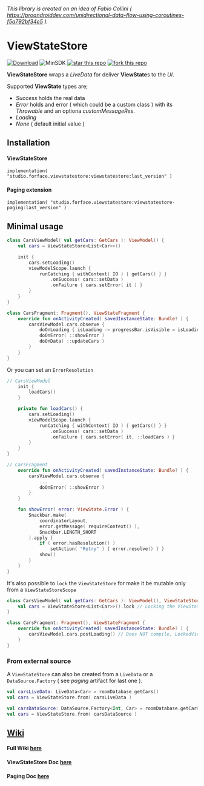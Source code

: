 ###### This library is created on an idea of *Fabio Collini* ( https://proandroiddev.com/unidirectional-data-flow-using-coroutines-f5a792bf34e5 ).

# ViewStateStore

[![Download](https://api.bintray.com/packages/4face/ViewStateStore/studio.forface.viewstatestore/images/download.svg)](https://bintray.com/4face/ViewStateStore/studio.forface.viewstatestore/_latestVersion)  ![MinSDK](https://img.shields.io/badge/MinSDK-14-f44336.svg)  [![star this repo](http://githubbadges.com/star.svg?user=4face-studi0&repo=ViewStateStore&style=flat&color=fff&background=4caf50)](https://github.com/4face-studi0/ViewStateStore)  [![fork this repo](http://githubbadges.com/fork.svg?user=4face-studi0&repo=ViewStateStore&style=flat&color=fff&background=4caf50)](https://github.com/4face-studi0/ViewStateStore/fork)


**ViewStateStore** wraps a *LiveData* for deliver **ViewState**s to the *UI*.

Supported **ViewState** types are;

* *Success* holds the real data
* *Error* holds and error ( which could be a custom class ) with its *Throwable* and an optiona *customMessageRes*.
* *Loading*
* *None* ( default initial value )



## Installation

#### ViewStateStore

`implementation( "studio.forface.viewstatestore:viewstatestore:last_version" )`

#### Paging extension

`implementation( "studio.forface.viewstatestore:viewstatestore-paging:last_version" )`

## Minimal usage
```kotlin
class CarsViewModel( val getCars: GetCars ): ViewModel() {
    val cars = ViewStateStore<List<Car>>()

    init {
        cars.setLoading()
        viewModelScope.launch {
            runCatching { withContext( IO ) { getCars() } }
                .onSuccess( cars::setData )
                .onFailure { cars.setError( it ) }
        }
    }
}

class CarsFragment: Fragment(), ViewStateFragment {
    override fun onActivityCreated( savedInstanceState: Bundle? ) {
        carsViewModel.cars.observe {
            doOnLoading { isLoading -> progressBar.isVisible = isLoading }
            doOnError( ::showError )
            doOnData( ::updateCars )
        }
    }
}
```
Or you can set an `ErrorResolution`

```kotlin
// CarsViewModel
    init {
        loadCars()
    }

    private fun loadCars() {
        cars.setLoading()
        viewModelScope.launch {
            runCatching { withContext( IO ) { getCars() } }
                .onSuccess( cars::setData )
                .onFailure { cars.setError( it, ::loadCars ) }
        }
    }
}

// CarsFragment
    override fun onActivityCreated( savedInstanceState: Bundle? ) {
        carsViewModel.cars.observe {
            ...
            doOnError( ::showError )
        }
    }

    fun showError( error: ViewState.Error ) {
        Snackbar.make( 
            coordinatorLayout,
            error.getMessage( requireContext() ),
            Snackbar.LENGTH_SHORT
        ).apply { 
            if ( error.hasResolution() )
                setAction( "Retry" ) { error.resolve() } }
            show()
        }
    }
}
```



It's also possible to `lock` the `ViewStateStore` for make it be mutable only from a `ViewStateStoreScope`

```kotlin
class CarsViewModel( val getCars: GetCars ): ViewModel(), ViewStateStoreScope {
    val cars = ViewStateStore<List<Car>>().lock // Locking the ViewStateStore
}

class CarsFragment: Fragment(), ViewStateFragment {
    override fun onActivityCreated( savedInstanceState: Bundle? ) {
        carsViewModel.cars.postLoading() // Does NOT compile, LockedViewStateStore.postLoading not resolved
    }
}
```



### From external source

A `ViewStateStore` can also be created from a `LiveData` or a `DataSource.Factory` ( see _paging_ artifact for last one ).

```kotlin
val carsLiveData: LiveData<Car> = roomDatabase.getCars()
val cars = ViewStateStore.from( carsLiveData )
```

```kotlin
val carsDataSource: DataSource.Factory<Int, Car> = roomDatabase.getCars()
val cars = ViewStateStore.from( carsDataSource )
```



## [Wiki](https://4face-studi0.github.io/ViewStateStore/paging/)

#### Full Wiki [here](https://github.com/4face-studi0/ViewStateStore/wiki)

#### ViewStateStore Doc [here](https://4face-studi0.github.io/ViewStateStore/viewstatestore/)

#### Paging Doc [here](https://4face-studi0.github.io/ViewStateStore/paging/)

